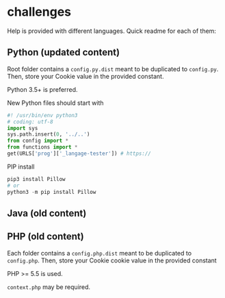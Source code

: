 # challenges
Help is provided with different languages. Quick readme for each of them:

## Python (updated content)
Root folder contains a `config.py.dist` meant to be duplicated to `config.py`. Then, store your Cookie value in the provided constant.

Python 3.5+ is preferred.

New Python files should start with
```python
#! /usr/bin/env python3
# coding: utf-8
import sys
sys.path.insert(0, '../..')
from config import *
from functions import *
get(URLS['prog']['_langage-tester']) # https://
```

PIP install
```python
pip3 install Pillow
# or
python3 -m pip install Pillow

```

## Java (old content)

## PHP (old content)
Each folder contains a `config.php.dist` meant to be duplicated to `config.php`. Then, store your Cookie cookie value in the provided constant

PHP >= 5.5 is used.

`context.php` may be required.
